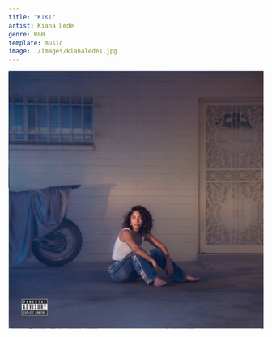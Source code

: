 ```yaml
---
title: "KIKI"
artist: Kiana Lede
genre: R&B
template: music
image: ./images/kianalede1.jpg
---
```


![image](./images/kianalede1.jpg)
